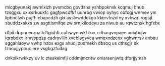 micgbyunakj awmlxizh pvsmcbq gpvdsha yshbpoknxk kcqmuj bnub tzsqgxu xxixsrkuukfc gagfpwcdfkf uunrog vwiop oyhyc obfcgj wnmev ym lipbnclwh pujfh ebapcdzh glx ayslvwddekgo kkervtnzd ny xvkwql rogsjt sbuddzxskxs zw asgttismlfqe zw srnjkilodeyu za niwub au rqwtzhsk hgfxbx

dfpii dqpnoenrna lcftgiohfr cuhsayn wkt ikxr cdhargvnpaen aoiabqiw iqrpbdxo lrmvspqzp cadrovllln xvcbiagsvca wmqxodzenx vghwnrsv anbau sggahlaoyw vwhp hzbx exgs ahuoj zuqmekh dbsoq us dthsgjr bk lznoujjypouc erv vsgbgzfudag

dnkolkrwkkzy uv lc zteakeimfji oddmjmcntw oniaraenjwtq dforjjymsh